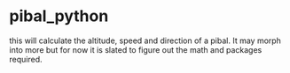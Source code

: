 # pibal_python
this will calculate the altitude, speed and direction of a pibal.
It may morph into more but for now it is slated to figure out the math and packages required.

